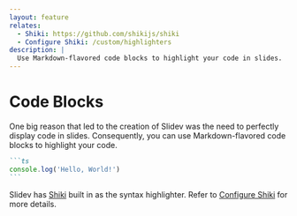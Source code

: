 ```yaml
---
layout: feature
relates:
  - Shiki: https://github.com/shikijs/shiki
  - Configure Shiki: /custom/highlighters
description: |
  Use Markdown-flavored code blocks to highlight your code in slides.
---
```


# Code Blocks

One big reason that led to the creation of Slidev was the need to perfectly display code in slides. Consequently, you can use Markdown-flavored code blocks to highlight your code.

````md
```ts
console.log('Hello, World!')
```
````

Slidev has [Shiki](https://github.com/shikijs/shiki) built in as the syntax highlighter. Refer to [Configure Shiki](/custom/highlighters) for more details.
